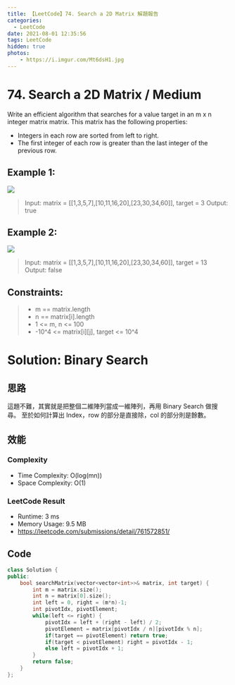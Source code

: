 ```yaml
---
title: 【LeetCode】74. Search a 2D Matrix 解題報告
categories:
  - LeetCode
date: 2021-08-01 12:35:56
tags: LeetCode
hidden: true
photos:
    - https://i.imgur.com/Mt6dsH1.jpg
---
```

 
# 74. Search a 2D Matrix / Medium
Write an efficient algorithm that searches for a value target in an m x n integer matrix matrix. This matrix has the following properties:

- Integers in each row are sorted from left to right.
- The first integer of each row is greater than the last integer of the previous row.

<!-- more --> 
 

## Example 1:
![](https://assets.leetcode.com/uploads/2020/10/05/mat.jpg)
> Input: matrix = [[1,3,5,7],[10,11,16,20],[23,30,34,60]], target = 3
> Output: true

## Example 2:
![](https://assets.leetcode.com/uploads/2020/10/05/mat2.jpg)
> Input: matrix = [[1,3,5,7],[10,11,16,20],[23,30,34,60]], target = 13
> Output: false

## Constraints: 
> - m == matrix.length
> - n == matrix[i].length
> - 1 <= m, n <= 100
> - -10^4 <= matrix[i][j], target <= 10^4

# Solution: Binary Search
## 思路 

這題不難，其實就是把整個二維陣列當成一維陣列，再用 Binary Search 做搜尋。
至於如何計算出 Index，row 的部分是直接除，col 的部分則是餘數。

## 效能

### Complexity 
- Time Complexity: O(log(mn))
- Space Complexity: O(1)

### LeetCode Result

- Runtime: 3 ms
- Memory Usage: 9.5 MB 
- https://leetcode.com/submissions/detail/761572851/

## Code
```cpp
class Solution {
public:
    bool searchMatrix(vector<vector<int>>& matrix, int target) {
        int m = matrix.size();
        int n = matrix[0].size();
        int left = 0, right = (m*n)-1;
        int pivotIdx, pivotElement;
        while(left <= right) {
            pivotIdx = left + (right - left) / 2;
            pivotElement = matrix[pivotIdx / n][pivotIdx % n];
            if(target == pivotElement) return true;
            if(target < pivotElement) right = pivotIdx - 1;
            else left = pivotIdx + 1;
        }
        return false;
    }
};
```